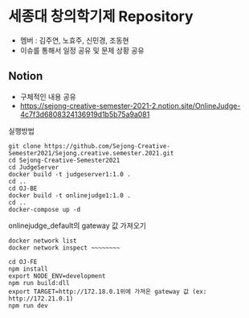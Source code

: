 # 세종대 창의학기제 Repository
- 멤버 : 김주연, 노효주, 신민경, 조동현
- 이슈를 통해서 일정 공유 및 문제 상황 공유

Notion
------------------------------------------
- 구체적인 내용 공유
- https://sejong-creative-semester-2021-2.notion.site/OnlineJudge-4c7f3d6808324136919d1b5b75a9a081


실행방법
```
git clone https://github.com/Sejong-Creative-Semester2021/Sejong.creative.semester.2021.git
cd Sejong-Creative-Semester2021
cd JudgeServer
docker build -t judgeserver1:1.0 .
cd ..
cd OJ-BE
docker build -t onlinejudge1:1.0 .
cd ..
docker-compose up -d
```
onlinejudge_default의 gateway 값 가져오기
```
docker network list
docker network inspect ~~~~~~~~
```
```
cd OJ-FE
npm install
export NODE_ENV=development
npm run build:dll
export TARGET=http://172.18.0.1위에 가져온 gateway 값 (ex: http://172.21.0.1)
npm run dev
```
